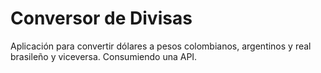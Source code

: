 # Conversor de Divisas
Aplicación para convertir dólares a pesos colombianos, argentinos y real brasileño y viceversa. Consumiendo una API.
